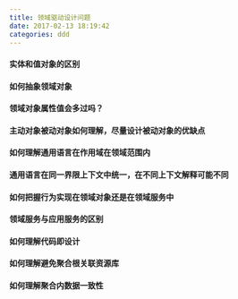 ```yaml
---
title: 领域驱动设计问题
date: 2017-02-13 18:19:42
categories: ddd
---
```


#### 实体和值对象的区别

#### 如何抽象领域对象

#### 领域对象属性值会多过吗？

#### 主动对象被动对象如何理解，尽量设计被动对象的优缺点

#### 如何理解通用语言在作用域在领域范围内

#### 通用语言在同一界限上下文中统一，在不同上下文解释可能不同

#### 如何把握行为实现在领域对象还是在领域服务中
#### 领域服务与应用服务的区别
#### 如何理解代码即设计
#### 如何理解避免聚合根关联资源库
#### 如何理解聚合内数据一致性
